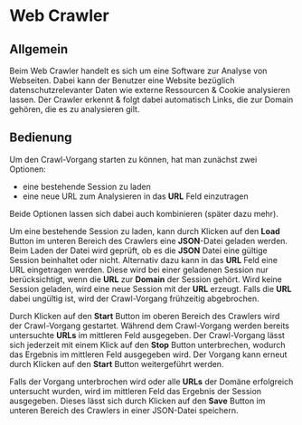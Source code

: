 # Web Crawler
## Allgemein
Beim Web Crawler handelt es sich um eine Software zur Analyse von Webseiten. Dabei kann der Benutzer eine Website bezüglich datenschutzrelevanter Daten wie externe Ressourcen & Cookie analysieren lassen. Der Crawler erkennt & folgt dabei automatisch Links, die zur Domain gehören, die es zu analysieren gilt.
## Bedienung
Um den Crawl-Vorgang starten zu können, hat man zunächst zwei Optionen:
- eine bestehende Session zu laden
- eine neue URL zum Analysieren in das __URL__ Feld einzutragen

Beide Optionen lassen sich dabei auch kombinieren (später dazu mehr).

Um eine bestehende Session zu laden, kann durch Klicken auf den __Load__ Button im unteren Bereich des Crawlers eine __JSON__-Datei geladen werden. Beim Laden der Datei wird geprüft, ob es die __JSON__ Datei eine gültige Session beinhaltet oder nicht.
Alternativ dazu kann in das __URL__ Feld eine URL eingetragen werden. Diese wird bei einer geladenen Session nur berücksichtigt, wenn die __URL__ zur __Domain__ der Session gehört. Wird keine Session geladen, wird eine neue Session mit der __URL__ erzeugt. Falls die __URL__ dabei ungültig ist, wird der Crawl-Vorgang frühzeitig abgebrochen. 

Durch Klicken auf den __Start__ Button im oberen Bereich des Crawlers wird der Crawl-Vorgang gestartet. Während dem Crawl-Vorgang werden bereits untersuchte __URLs__ im mittleren Feld ausgegeben. Der Crawl-Vorgang lässt sich jederzeit mit einem Klick auf den __Stop__ Button unterbrechen, wodurch das Ergebnis im mittleren Feld ausgegeben wird. Der Vorgang kann erneut durch Klicken auf den __Start__ Button weitergeführt werden.

Falls der Vorgang unterbrochen wird oder alle __URLs__ der Domäne erfolgreich untersucht wurden, wird im mittleren Feld das Ergebnis der Session ausgegeben. Dieses lässt sich durch Klicken auf den __Save__ Button im unteren Bereich des Crawlers in einer JSON-Datei speichern.